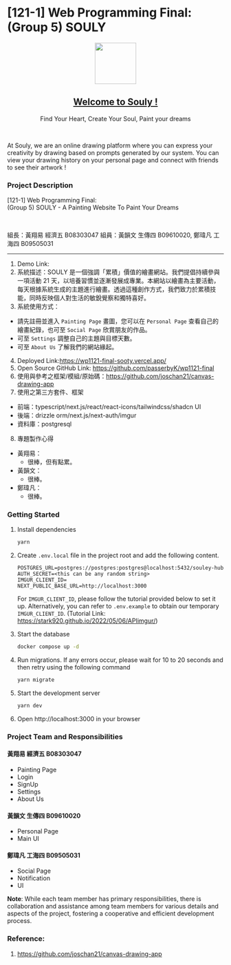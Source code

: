 # [121-1] Web Programming Final: (Group 5) SOULY

<p align="center">
  <a href="https://wp1121-final-sooty.vercel.app/">
    <img src="https://github.com/passerbyK/wp1121-final/blob/main/public/Logo_new.png" height="96">
    <h2 align="center">Welcome to Souly !</h2>
  </a>
</p>

<p align="center">
  Find Your Heart, Create Your Soul, Paint your dreams
</p>

<br/>

At Souly, we are an online drawing platform where you can express your creativity by drawing based on prompts generated by our system. You can view your drawing history on your personal page and connect with friends to see their artwork !

### Project Description

[121-1] Web Programming Final:
<br/>
(Group 5) SOULY - A Painting Website To Paint Your Dreams

<br/>

組長：黃翔易 經濟五 B08303047
組員：黃韻文 生傳四 B09610020, 鄭瑋凡 工海四 B09505031

---

1. Demo Link:
2. 系統描述：SOULY 是一個強調「累積」價值的繪畫網站。我們提倡持續參與一項活動 21 天，以培養習慣並逐漸發展成專業。本網站以繪畫為主要活動，每天根據系統生成的主題進行繪畫。透過這種創作方式，我們致力於累積技能，同時反映個人對生活的敏銳覺察和獨特喜好。
3. 系統使用方式：

- 請先註冊並進入 `Painting Page` 畫圖，您可以在 `Personal Page` 查看自己的繪畫紀錄，也可至 `Social Page` 欣賞朋友的作品。
- 可至 `Settings` 調整自己的主題與目標天數。
- 可至 `About Us` 了解我們的網站緣起。

4. Deployed Link:https://wp1121-final-sooty.vercel.app/
5. Open Source GitHub Link: https://github.com/passerbyK/wp1121-final
6. 使用與參考之框架/模組/原始碼：https://github.com/joschan21/canvas-drawing-app
7. 使用之第三方套件、框架

- 前端：typescript/next.js/react/react-icons/tailwindcss/shadcn UI
- 後端：drizzle orm/next.js/next-auth/imgur
- 資料庫：postgresql

8. 專題製作心得

- 黃翔易：
  - 很棒，但有點累。
- 黃韻文：
  - 很棒。
- 鄭瑋凡：
  - 很棒。

### Getting Started

1. Install dependencies

   ```bash
   yarn
   ```

2. Create `.env.local` file in the project root and add the following content.

   ```text
   POSTGRES_URL=postgres://postgres:postgres@localhost:5432/souley-hub
   AUTH_SECRET=<this can be any random string>
   IMGUR_CLIENT_ID=
   NEXT_PUBLIC_BASE_URL=http://localhost:3000
   ```

   For `IMGUR_CLIENT_ID`, please follow the tutorial provided below to set it up. Alternatively, you can refer to `.env.example` to obtain our temporary `IMGUR_CLIENT_ID`.
   (Tutorial Link: https://stark920.github.io/2022/05/06/APIimgur/)

3. Start the database

   ```bash
   docker compose up -d
   ```

4. Run migrations. If any errors occur, please wait for 10 to 20 seconds and then retry using the following command

   ```bash
   yarn migrate
   ```

5. Start the development server

   ```bash
   yarn dev
   ```

6. Open http://localhost:3000 in your browser

### Project Team and Responsibilities

#### 黃翔易 經濟五 B08303047

- Painting Page
- Login
- SignUp
- Settings
- About Us

#### 黃韻文 生傳四 B09610020

- Personal Page
- Main UI

#### 鄭瑋凡 工海四 B09505031

- Social Page
- Notification
- UI

**Note**: While each team member has primary responsibilities, there is collaboration and assistance among team members for various details and aspects of the project, fostering a cooperative and efficient development process.

### Reference:

1. https://github.com/joschan21/canvas-drawing-app
